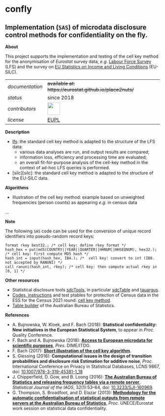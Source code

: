 confly
======

Implementation (`SAS`) of microdata disclosure control methods for confidentiality on the fly.
---

**About**

This project supports the implementation and testing of the cell key method for the anonymisation of 
_Eurostat_ survey data, _e.g._ 
[Labour Force Survey](http://ec.europa.eu/eurostat/web/microdata/european-union-labour-force-survey) (LFS)
and the survey on
[EU Statistics on Income and Living Conditions](http://ec.europa.eu/eurostat/web/microdata/european-union-statistics-on-income-and-living-conditions) (EU-SILC).

<table align="center">
    <tr> <td align="left"><i>documentation</i></td> <td align="left"><strike>available at: https://eurostat.github.io/place2nuts/</strike></td> </tr> 
    <tr> <td align="left"><i>status</i></td> <td align="left">since 2018</b></td></tr> 
    <tr> <td align="left"><i>contributors</i></td> 
    <td align="left" valign="middle">
<a href="https://github.com/bachfab"><img src="https://github.com/bachfab.png" width="40"></a>
</td> </tr> 
    <tr> <td align="left"><i>license</i></td> <td align="left"><a href="https://joinup.ec.europa.eu/sites/default/files/eupl1.1.-licence-en_0.pdfEUPL">EUPL</a> </td> </tr> 
</table>

**Description**

* [lfs](lfs): the standard cell key method is adapted to the structure of the LFS data:
  * various data analyses are  run, and output results are compared; 
  * information loss, efficiency and processing time are evaluated;
  * an overall fit-for-purpose analysis of the cell-key method in the context of 
ad-hoc LFS queries is performed.
* [silc][silc]: the standard cell key method is adapted to the structure of the EU-SILC data.

**Algorithms**

* Illustration of the cell key method: example based on unweighted frequencies (person counts) 
as appearing _e.g._ in census data

...

**Note**

The following `SAS` code can be used for the conversion of unique record identifiers into pseudo-random record keys:

```sas
format rkey best32.; /* cell key: define rkey format */
hash_hex = put(md5(COUNTRY||YEAR||QUARTER||HHNUM||HHSEQNUM), hex32.); /* cell key: first compute MD5 hash */
hash_int = input(hash_hex, IB4.); /*  cell key: convert to int (IB8. not accepted by RANUNI) */
call ranuni(hash_int, rkey); /* cell key: then compute actual rkey in [0, 1] */
```

**<a name="resources"></a>Other resources**

* Statistical disclosure tools [sdcTools](https://github.com/sdcTools), in particular [sdcTable](https://github.com/sdcTools/sdcTable) 
and [tauargus](https://github.com/sdcTools/tauargus).
* [Codes, instructions](https://ec.europa.eu/eurostat/cros/content/testing-recommendations-codes-and-instructions_en) 
and test ptables for protection of Census data in the ESS for the Census 2021 round: 
[cell key method](https://ec.europa.eu/eurostat/cros/content/3-random-noise-cell-key-method_en).
* [Table builder](http://www.abs.gov.au/websitedbs/censushome.nsf/home/tablebuilder) of the Australian Bureau of Statistics. 

**<a name="References"></a>References**

* A. Bujnowska,  W. Kloek, and F. Bach (2018): 
**Statistical confidentiality: New initiatives in the European Statistical System**, to appear in _Proc._ Quality Conference.
* F. Bach and A. Bujnowska (2018): [**Access to European microdata for scientific purposes**](https://ec.europa.eu/eurostat/cros/system/files/item_13_access_to_microdata-fb-final.pptx), _Pres._ DIME/ITDG.
* F. Bach (2017): [**Short illustration of the cell key algorithm**](https://ec.europa.eu/eurostat/cros/system/files/cell_key_algorithm.pptx).
* S. Giessing (2016): **Computational issues in the design of transition probabilities and disclosure risk Estimation for additive noise**, _Proc._ 
International Conference on Privacy in Statistical Databases, LCNS 9867, doi: [10.1007/978-3-319-45381-1_18](https://doi.org/10.1007/978-3-319-45381-1_18)
* J. Chipperfield, D. Gow, and B. Loong (2016):
[**The Australian Bureau of Statistics and releasing frequency tables via a remote server**](https://content.iospress.com/download/statistical-journal-of-the-iaos/sji969?id=statistical-journal-of-the-iaos%2Fsji969),
_Statistical Journal of the IAOS_, 32(1):53–64, doi: [10.3233/SJI-160969](https://doi.org/10.3233/SJI-160969).
* G. Thompson, S. Broadfoot, and D. Elazar (2013): 
[**Methodology for the automatic confidentialisation of statistical outputs from remote servers at the Australian Bureau of Statistics**](http://www.unece.org/fileadmin/DAM/stats/documents/ece/ces/ge.46/2013/Topic_1_ABS.pdf),
_Proc._ UNECE/Eurostat work session on statistical data confidentiality.
